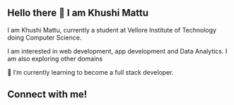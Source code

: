 <!DOCTYPE html>
<html lang="en" data-color-mode="light" data-light-theme="light" data-dark-theme="dark_dimmed">
  <head>
    <meta charset="utf-8">
  <link rel="dns-prefetch" href="https://github.githubassets.com">
  <link rel="dns-prefetch" href="https://avatars.githubusercontent.com">
  <link rel="dns-prefetch" href="https://github-cloud.s3.amazonaws.com">
  <link rel="dns-prefetch" href="https://user-images.githubusercontent.com/">
  <link rel="preconnect" href="https://github.githubassets.com" crossorigin>
  <link rel="preconnect" href="https://avatars.githubusercontent.com">
  <meta name="viewport" content="width=device-width">
  <link rel="icon" href="assets/img/brand/ts2022.png" type="image/png"><!-- Font Awesome -->
    <link rel="stylesheet" href="assets/libs/@fortawesome/fontawesome-free/css/all.min.css">
  </head>
  <body>
<h2>Hello there 👋 I am Khushi Mattu</h2> 
<p>I am Khushi Mattu, currently a student at Vellore Institute of Technology doing Computer Science.</p>
<p>I am interested in web development, app development and Data Analytics. I am also exploring other domains</p>
<p>🌱 I’m currently learning to become a full stack developer. </p>
<h2>Connect with me!</h2>
        <div className="social-buttons">
          <a href="https://www.linkedin.com/in/khushi-mattu/">
            <i class="fa fa-linkedin"></i>
            </div>
          </a>
        </div>
<p></p>
</body>
<!--
**Khushi-Mattu/Khushi-Mattu** is a ✨ _special_ ✨ repository because its `README.md` (this file) appears on your GitHub profile.
Here are some ideas to get you started:
- 🔭 I’m currently working on ...
- 🌱 I’m currently learning ...
- 👯 I’m looking to collaborate on ...
- 🤔 I’m looking for help with ...
- 💬 Ask me about ...
- 📫 How to reach me: ...
- 😄 Pronouns: ...
- ⚡ Fun fact: ...
-->
